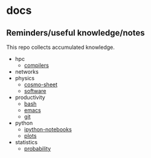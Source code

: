 # docs
## Reminders/useful knowledge/notes

This repo collects accumulated knowledge.

- hpc
	- [compilers](./hpc/compilers.md)
- networks
- physics
	- [cosmo-sheet](./physics/cosmo-sheet.md)
	- [software](./physics/software.md)
- productivity
	- [bash](./productivity/bash.md)
	- [emacs](./productivity/emacs.md)
	- [git](./productivity/git.md)
- python
	- [ipython-notebooks](./python/ipython-notebooks.md)
	- [plots](./python/plots.md)
- statistics
	- [probability](./statistics/probability.md)


